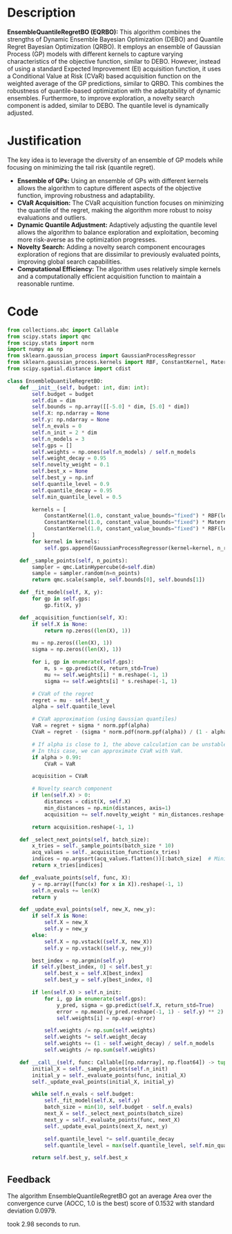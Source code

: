 # Description
**EnsembleQuantileRegretBO (EQRBO):** This algorithm combines the strengths of Dynamic Ensemble Bayesian Optimization (DEBO) and Quantile Regret Bayesian Optimization (QRBO). It employs an ensemble of Gaussian Process (GP) models with different kernels to capture varying characteristics of the objective function, similar to DEBO. However, instead of using a standard Expected Improvement (EI) acquisition function, it uses a Conditional Value at Risk (CVaR) based acquisition function on the weighted average of the GP predictions, similar to QRBO. This combines the robustness of quantile-based optimization with the adaptability of dynamic ensembles. Furthermore, to improve exploration, a novelty search component is added, similar to DEBO. The quantile level is dynamically adjusted.

# Justification
The key idea is to leverage the diversity of an ensemble of GP models while focusing on minimizing the tail risk (quantile regret).

*   **Ensemble of GPs:** Using an ensemble of GPs with different kernels allows the algorithm to capture different aspects of the objective function, improving robustness and adaptability.
*   **CVaR Acquisition:** The CVaR acquisition function focuses on minimizing the quantile of the regret, making the algorithm more robust to noisy evaluations and outliers.
*   **Dynamic Quantile Adjustment:** Adaptively adjusting the quantile level allows the algorithm to balance exploration and exploitation, becoming more risk-averse as the optimization progresses.
*   **Novelty Search:** Adding a novelty search component encourages exploration of regions that are dissimilar to previously evaluated points, improving global search capabilities.
*   **Computational Efficiency:** The algorithm uses relatively simple kernels and a computationally efficient acquisition function to maintain a reasonable runtime.

# Code
```python
from collections.abc import Callable
from scipy.stats import qmc
from scipy.stats import norm
import numpy as np
from sklearn.gaussian_process import GaussianProcessRegressor
from sklearn.gaussian_process.kernels import RBF, ConstantKernel, Matern
from scipy.spatial.distance import cdist

class EnsembleQuantileRegretBO:
    def __init__(self, budget: int, dim: int):
        self.budget = budget
        self.dim = dim
        self.bounds = np.array([[-5.0] * dim, [5.0] * dim])
        self.X: np.ndarray = None
        self.y: np.ndarray = None
        self.n_evals = 0
        self.n_init = 2 * dim
        self.n_models = 3
        self.gps = []
        self.weights = np.ones(self.n_models) / self.n_models
        self.weight_decay = 0.95
        self.novelty_weight = 0.1
        self.best_x = None
        self.best_y = np.inf
        self.quantile_level = 0.9
        self.quantile_decay = 0.95
        self.min_quantile_level = 0.5

        kernels = [
            ConstantKernel(1.0, constant_value_bounds="fixed") * RBF(length_scale=1.0, length_scale_bounds="fixed"),
            ConstantKernel(1.0, constant_value_bounds="fixed") * Matern(length_scale=1.0, length_scale_bounds="fixed", nu=1.5),
            ConstantKernel(1.0, constant_value_bounds="fixed") * RBF(length_scale=0.5, length_scale_bounds="fixed")
        ]
        for kernel in kernels:
            self.gps.append(GaussianProcessRegressor(kernel=kernel, n_restarts_optimizer=5, alpha=1e-6))

    def _sample_points(self, n_points):
        sampler = qmc.LatinHypercube(d=self.dim)
        sample = sampler.random(n=n_points)
        return qmc.scale(sample, self.bounds[0], self.bounds[1])

    def _fit_model(self, X, y):
        for gp in self.gps:
            gp.fit(X, y)

    def _acquisition_function(self, X):
        if self.X is None:
            return np.zeros((len(X), 1))

        mu = np.zeros((len(X), 1))
        sigma = np.zeros((len(X), 1))

        for i, gp in enumerate(self.gps):
            m, s = gp.predict(X, return_std=True)
            mu += self.weights[i] * m.reshape(-1, 1)
            sigma += self.weights[i] * s.reshape(-1, 1)

        # CVaR of the regret
        regret = mu - self.best_y
        alpha = self.quantile_level

        # CVaR approximation (using Gaussian quantiles)
        VaR = regret + sigma * norm.ppf(alpha)
        CVaR = regret - (sigma * norm.pdf(norm.ppf(alpha)) / (1 - alpha))

        # If alpha is close to 1, the above calculation can be unstable.
        # In this case, we can approximate CVaR with VaR.
        if alpha > 0.99:
            CVaR = VaR

        acquisition = CVaR

        # Novelty search component
        if len(self.X) > 0:
            distances = cdist(X, self.X)
            min_distances = np.min(distances, axis=1)
            acquisition += self.novelty_weight * min_distances.reshape(-1, 1)

        return acquisition.reshape(-1, 1)

    def _select_next_points(self, batch_size):
        x_tries = self._sample_points(batch_size * 10)
        acq_values = self._acquisition_function(x_tries)
        indices = np.argsort(acq_values.flatten())[:batch_size]  # Minimize CVaR
        return x_tries[indices]

    def _evaluate_points(self, func, X):
        y = np.array([func(x) for x in X]).reshape(-1, 1)
        self.n_evals += len(X)
        return y

    def _update_eval_points(self, new_X, new_y):
        if self.X is None:
            self.X = new_X
            self.y = new_y
        else:
            self.X = np.vstack((self.X, new_X))
            self.y = np.vstack((self.y, new_y))

        best_index = np.argmin(self.y)
        if self.y[best_index, 0] < self.best_y:
            self.best_x = self.X[best_index]
            self.best_y = self.y[best_index, 0]

        if len(self.X) > self.n_init:
            for i, gp in enumerate(self.gps):
                y_pred, sigma = gp.predict(self.X, return_std=True)
                error = np.mean((y_pred.reshape(-1, 1) - self.y) ** 2)
                self.weights[i] = np.exp(-error)

            self.weights /= np.sum(self.weights)
            self.weights *= self.weight_decay
            self.weights += (1 - self.weight_decay) / self.n_models
            self.weights /= np.sum(self.weights)

    def __call__(self, func: Callable[[np.ndarray], np.float64]) -> tuple[np.float64, np.array]:
        initial_X = self._sample_points(self.n_init)
        initial_y = self._evaluate_points(func, initial_X)
        self._update_eval_points(initial_X, initial_y)

        while self.n_evals < self.budget:
            self._fit_model(self.X, self.y)
            batch_size = min(10, self.budget - self.n_evals)
            next_X = self._select_next_points(batch_size)
            next_y = self._evaluate_points(func, next_X)
            self._update_eval_points(next_X, next_y)

            self.quantile_level *= self.quantile_decay
            self.quantile_level = max(self.quantile_level, self.min_quantile_level)

        return self.best_y, self.best_x
```
## Feedback
 The algorithm EnsembleQuantileRegretBO got an average Area over the convergence curve (AOCC, 1.0 is the best) score of 0.1532 with standard deviation 0.0979.

took 2.98 seconds to run.